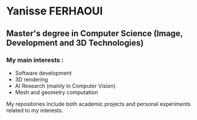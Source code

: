 # Yanisse FERHAOUI
## Master's degree in Computer Science (Image, Development and 3D Technologies)

### My main interests :

  - Software development
  - 3D rendering
  - AI Research (mainly in Computer Vision)
  - Mesh and geometry computation

My repositories include both academic projects and personal experiments related to my interests.
